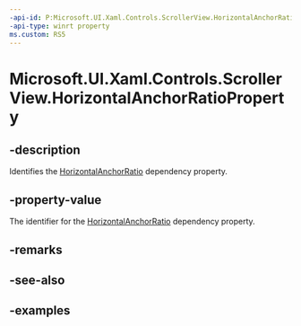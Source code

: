 ```yaml
---
-api-id: P:Microsoft.UI.Xaml.Controls.ScrollerView.HorizontalAnchorRatioProperty
-api-type: winrt property
ms.custom: RS5
---
```


<!-- Property syntax.
public DependencyProperty HorizontalAnchorRatioProperty { get; }
-->

# Microsoft.UI.Xaml.Controls.ScrollerView.HorizontalAnchorRatioProperty

## -description

Identifies the [HorizontalAnchorRatio](scrollerview_horizontalanchorratio.md) dependency property.

## -property-value

The identifier for the [HorizontalAnchorRatio](scrollerview_horizontalanchorratio.md) dependency property.

## -remarks

## -see-also

## -examples

